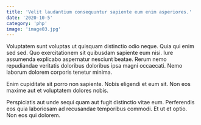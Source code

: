 ```yaml
---
title: 'Velit laudantium consequuntur sapiente eum enim asperiores.'
date: '2020-10-5'
category: 'php'
image: 'image03.jpg'
---
```


Voluptatem sunt voluptas ut quisquam distinctio odio neque. Quia qui enim sed sed. Quo exercitationem sit quibusdam sapiente eum nisi. Iure assumenda explicabo aspernatur nesciunt beatae. Rerum nemo repudiandae veritatis doloribus doloribus ipsa magni occaecati. Nemo laborum dolorem corporis tenetur minima.
 Enim cupiditate sit porro non sapiente. Nobis eligendi et eum sit. Non eos maxime aut et voluptatem dolores nobis.
 Perspiciatis aut unde sequi quam aut fugit distinctio vitae eum. Perferendis eos quia laboriosam ad recusandae temporibus commodi. Et ut et optio. Non eos qui dolorem.
